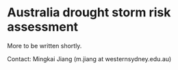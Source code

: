 # Australia drought storm risk assessment


More to be written shortly.

Contact: Mingkai Jiang (m.jiang at westernsydney.edu.au)